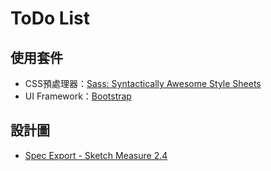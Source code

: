 # ToDo List

## 使用套件

- CSS預處理器：[Sass: Syntactically Awesome Style Sheets](https://sass-lang.com/)
- UI Framework：[Bootstrap](https://getbootstrap.com/)

## 設計圖

- [Spec Export - Sketch Measure 2.4](https://hexschool.github.io/THE_F2E_Design/todolist/)
